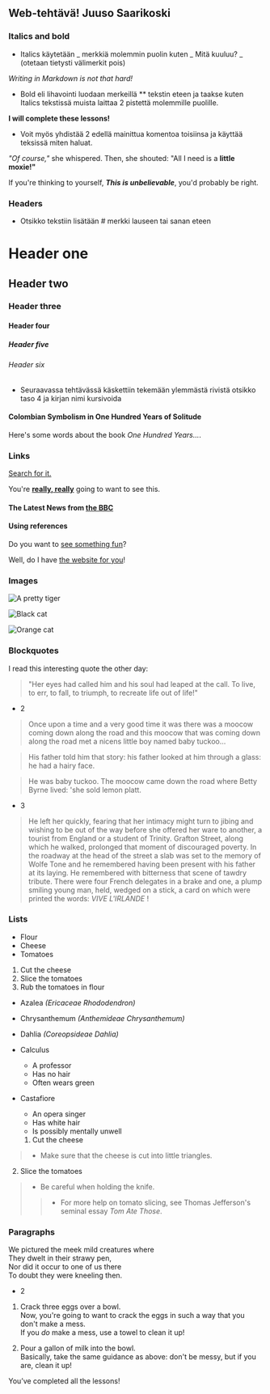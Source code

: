 

## <Juuso Saarikoski> Web-tehtävä! Juuso Saarikoski



### Italics and bold 

- Italics käytetään _ merkkiä molemmin puolin kuten _ Mitä kuuluu? _ (otetaan tietysti välimerkit pois)

_Writing in Markdown is not that hard!_

- Bold eli lihavointi luodaan merkeillä ** tekstin eteen ja taakse kuten Italics tekstissä muista laittaa 2 pistettä molemmille puolille.

**I will complete these lessons!**

- Voit myös yhdistää 2 edellä mainittua komentoa toisiinsa ja käyttää teksissä miten haluat.

 _"Of course,"_ she whispered. Then, she shouted: "All I need is a **little moxie!"**

If you're thinking to yourself, **_This is unbelievable_**, you'd probably be right.

### Headers ###

- Otsikko tekstiin lisätään # merkki lauseen tai sanan eteen

# Header one
## Header two
### Header three
#### Header four
##### Header five
###### Header six

- Seuraavassa tehtävässä käskettiin tekemään ylemmästä rivistä otsikko taso 4 ja kirjan nimi kursivoida

#### Colombian Symbolism in One Hundred Years of Solitude

Here's some words about the book _One Hundred Years..._.

### Links

[Search for it.](www.google.com)

You're **[really, really](www.dailykitten.com)** going to want to see this.

#### The Latest News from [the BBC](www.bbc.com/news)


#### Using references

Do you want to [see something fun][a fun place]?

[a fun place]:www.zombo.com

Well, do I have [the website for you][another fun place]!

[another fun place]:www.stumbleupon.com

### Images

![A pretty tiger](https://upload.wikimedia.org/wikipedia/commons/5/56/Tiger.50.jpg)

![Black cat][Black]

![Orange cat][Orange]

[Black]: https://upload.wikimedia.org/wikipedia/commons/a/a3/81_INF_DIV_SSI.jpg

[Orange]: http://icons.iconarchive.com/icons/google/noto-emoji-animals-nature/256/22221-cat-icon.png


### Blockquotes

I read this interesting quote the other day:

> "Her eyes had called him and his soul had leaped at the call. To live, to err, to fall, to triumph, to recreate life out of life!"


- 2 

>Once upon a time and a very good time it was there was a moocow coming down along the road and this moocow that was coming down along the road met a nicens little boy named baby tuckoo...

>His father told him that story: his father looked at him through a glass: he had a hairy face.

>He was baby tuckoo. The moocow came down the road where Betty Byrne lived: 'she sold lemon platt.

- 3 

>He left her quickly, fearing that her intimacy might turn to jibing and wishing to be out of the way before she offered her ware to another, a tourist from England or a student of Trinity. Grafton Street, along which he walked, prolonged that moment of discouraged poverty. In the roadway at the head of the street a slab was set to the memory of Wolfe Tone and he remembered having been present with his father at its laying. He remembered with bitterness that scene of tawdry tribute. There were four French delegates in a brake and one, a plump smiling young man, held, wedged on a stick, a card on which were printed the words:  _VIVE L'IRLANDE_ !


### Lists

* Flour
* Cheese
* Tomatoes

1. Cut the cheese
2. Slice the tomatoes
3. Rub the tomatoes in flour

* Azalea _(Ericaceae Rhododendron)_
* Chrysanthemum _(Anthemideae Chrysanthemum)_
* Dahlia _(Coreopsideae Dahlia)_


* Calculus
    * A professor
    * Has no hair
    * Often wears green
* Castafiore
    * An opera singer
    * Has white hair
     * Is possibly mentally unwell

     1. Cut the cheese
 > * Make sure that the cheese is cut into little triangles.

2.  Slice the tomatoes
 > * Be careful when holding the knife.
 >> * For more help on tomato slicing, see Thomas Jefferson's seminal essay _Tom Ate Those_.


 ### Paragraphs

 We pictured the meek mild creatures where  
They dwelt in their strawy pen,  
Nor did it occur to one of us there   
To doubt they were kneeling then.

- 2

1. Crack three eggs over a bowl.  
 Now, you're going to want to crack the eggs in such a way that you don't make a mess.  
 If you _do_ make a mess, use a towel to clean it up!

2. Pour a gallon of milk into the bowl.  
 Basically, take the same guidance as above: don't be messy, but if you are, clean it up!

 You’ve completed all the lessons!